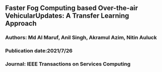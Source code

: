 ## Faster Fog Computing based Over-the-air VehicularUpdates: A Transfer Learning Approach

### Authors: Md Al Maruf, Anil Singh, Akramul Azim, Nitin Auluck
### Publication date:2021/7/26
### Journal: IEEE Transactions on Services Computing
